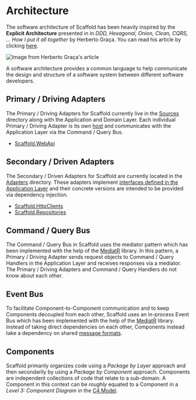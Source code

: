 # Architecture

The software architecture of Scaffold has been heavily inspired by the **Explicit Architecture** presented in in _DDD, Hexagonal, Onion, Clean, CQRS, … How I put it all together_ by Herberto Graça. You can read his article by clicking [here](https://herbertograca.com/2017/11/16/explicit-architecture-01-ddd-hexagonal-onion-clean-cqrs-how-i-put-it-all-together/).

![Image from Herberto Graça's article](https://herbertograca.files.wordpress.com/2018/11/100-explicit-architecture-svg.png)

A software architecture provides a common language to help communicate the design and structure of a software system between different software developers.

## Primary / Driving Adapters

The Primary / Driving Adapters for Scaffold currently live in the [Sources](../Sources) directory along with the Application and Domain Layer. Each individual Primary / Driving Adapter is its own [host](https://docs.microsoft.com/aspnet/core/fundamentals/host/generic-host) and communicates with the Application Layer via the Command / Query Bus.

- [Scaffold.WebApi](../Sources/Scaffold.WebApi)

## Secondary / Driven Adapters

The Secondary / Driven Adapters for Scaffold are currently located in the [Adapters](../Sources/Adapters) directory. These adapters implement [interfaces defined in the Application Layer](../Sources/Scaffold.Application/Interfaces) and their concrete versions are intended to be provided via dependency injection.

- [Scaffold.HttpClients](../Sources/Adapters/Scaffold.HttpClients)
- [Scaffold.Repositories](../Sources/Adapters/Scaffold.Repositories)

## Command / Query Bus

The Command / Query Bus in Scaffold uses the mediator pattern which has been implemented with the help of the [MediatR](https://github.com/jbogard/MediatR) library. In this pattern, a Primary / Driving Adapter sends request objects to Command / Query Handlers in the Application Layer and receives responses via a mediator. The Primary / Driving Adapters and Command / Query Handlers do not know about each other.

## Event Bus

To facilitate Component-to-Component communication and to keep Components decoupled from each other, Scaffold uses an in-process Event Bus which has been implemented with the help of the [MediatR](https://github.com/jbogard/MediatR) library. Instead of taking direct dependencies on each other, Components instead take a dependency on shared [message formats](../Sources/Scaffold.Application/Common/Messaging).

## Components

Scaffold primarily organizes code using a _Package by Layer_ approach and then secondarily by using a _Package by Component_ approach. Components are independent collections of code that relate to a sub-domain. A Component in this context can be _roughly_ equated to a Component in a _Level 3: Component Diagram_ in the [C4 Model](https://c4model.com).
